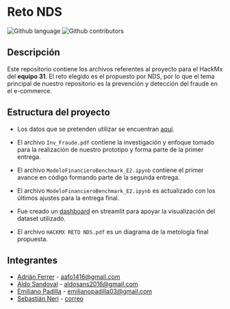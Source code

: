 # Reto NDS

![Github language](https://img.shields.io/badge/language-python-blue)
![Github contributors](https://img.shields.io/github/contributors/AdrianFerrerO/TeamCheemsRetoNDS)

## Descripción

Este repositorio contiene los archivos referentes al proyecto para el HackMx del **equipo 31**. El reto elegido es el propuesto por NDS, por lo que el tema principal
de nuestro repositorio es la prevención y detección del fraude en el e-commerce.

## Estructura del proyecto

-   Los datos que se pretenden utilizar se encuentran [aquí](https://www.kaggle.com/kartik2112/fraud-detection). 

-   El archivo `Inv_Fraude.pdf` contiene la investigación y enfoque tomado para la realización de nuestro prototipo y forma parte de la primer entrega.

-   El archivo `ModeloFinancieroBenchmark_E2.ipynb` contiene el primer avance en código formando parte de la segunda entrega.

-   El archivo `ModeloFinancieroBenchmark_E2.ipynb` es actualizado con los últimos ajustes para la entrega final.

-   Fue creado un [dashboard](https://share.streamlit.io/adrianfo-16/hackmx_retonds_streamlitapp/main/main.py) en streamlit para apoyar la visualización del dataset utilizado. 

-   El archivo `HACKMX RETO NDS.pdf` es un diagrama de la metología final propuesta.

## Integrantes

-   [Adrián Ferrer](https://github.com/AdrianFO-16) - [aafo1416@gmail.com](mailto:correo)
-   [Aldo Sandoval](https://github.com/aldosandov) - [aldosans2016@gmail.com](mailto:correo)
-   [Emiliano Padilla](https://github.com/ephetpv) - [emilianopadilla03\@gmail.com](mailto:emilianopadilla03@gmail.com)
-   [Sebastián Neri](https://github.com/sebastianneri) - [correo](mailto:correo)
